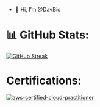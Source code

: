 - 👋 Hi, I’m @DavBio

# 📊 GitHub Stats:
[![GitHub Streak](https://streak-stats.demolab.com?user=DavBio)](https://git.io/streak-stats)


# Certifications:
[![aws-certified-cloud-practitioner](https://github.com/DavBio/DavBio/assets/63478613/eeeaae81-3406-4924-90b7-4c55f14229db)](https://www.credly.com/badges/901d313e-f0d7-4da7-b456-0a0653692fbb/public_url)

